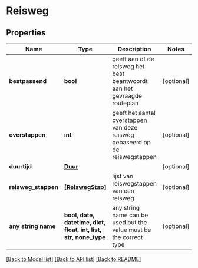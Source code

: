 # Reisweg


## Properties
Name | Type | Description | Notes
------------ | ------------- | ------------- | -------------
**bestpassend** | **bool** | geeft aan of de reisweg het best beantwoordt aan het gevraagde routeplan   | [optional] 
**overstappen** | **int** | geeft het aantal overstappen van deze reisweg gebaseerd op de reiswegstappen | [optional] 
**duurtijd** | [**Duur**](Duur.md) |  | [optional] 
**reisweg_stappen** | [**[ReiswegStap]**](ReiswegStap.md) | lijst van reiswegstappen van een reisweg | [optional] 
**any string name** | **bool, date, datetime, dict, float, int, list, str, none_type** | any string name can be used but the value must be the correct type | [optional]

[[Back to Model list]](../README.md#documentation-for-models) [[Back to API list]](../README.md#documentation-for-api-endpoints) [[Back to README]](../README.md)


